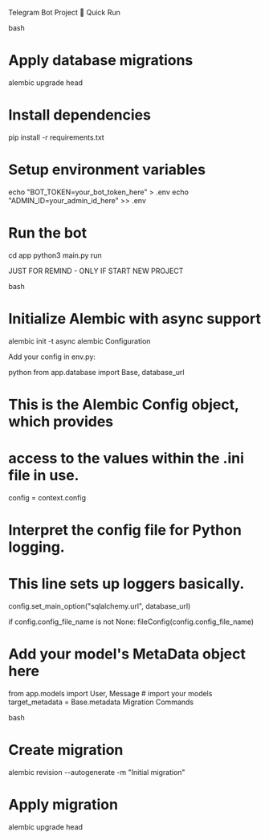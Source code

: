Telegram Bot Project
🚀 Quick Run

bash
# Apply database migrations
alembic upgrade head

# Install dependencies
pip install -r requirements.txt

# Setup environment variables
echo "BOT_TOKEN=your_bot_token_here" > .env
echo "ADMIN_ID=your_admin_id_here" >> .env

# Run the bot
cd app
python3 main.py run










JUST FOR REMIND - ONLY IF START NEW PROJECT

bash
# Initialize Alembic with async support
alembic init -t async alembic
Configuration

Add your config in env.py:

python
from app.database import Base, database_url

# This is the Alembic Config object, which provides
# access to the values within the .ini file in use.
config = context.config

# Interpret the config file for Python logging.
# This line sets up loggers basically.
config.set_main_option("sqlalchemy.url", database_url)

if config.config_file_name is not None:
    fileConfig(config.config_file_name)

# Add your model's MetaData object here
from app.models import User, Message  # import your models
target_metadata = Base.metadata
Migration Commands

bash
# Create migration
alembic revision --autogenerate -m "Initial migration"

# Apply migration
alembic upgrade head